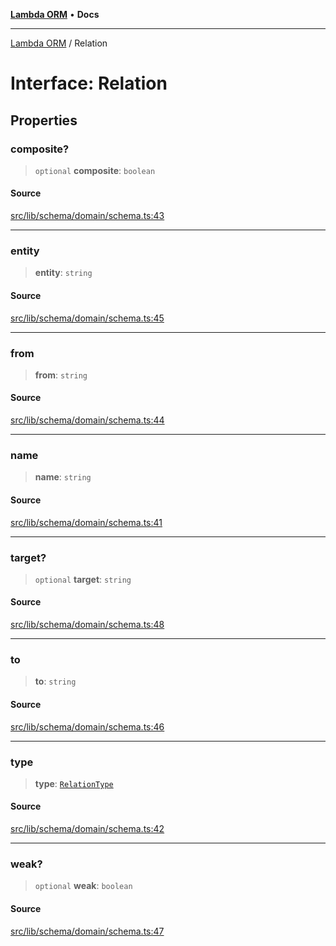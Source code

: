 [**Lambda ORM**](../README.md) • **Docs**

***

[Lambda ORM](../README.md) / Relation

# Interface: Relation

## Properties

### composite?

> `optional` **composite**: `boolean`

#### Source

[src/lib/schema/domain/schema.ts:43](https://github.com/lambda-orm/lambdaorm-base/blob/ca6421568853c5efe7433915c5510adb7501a76c/src/lib/schema/domain/schema.ts#L43)

***

### entity

> **entity**: `string`

#### Source

[src/lib/schema/domain/schema.ts:45](https://github.com/lambda-orm/lambdaorm-base/blob/ca6421568853c5efe7433915c5510adb7501a76c/src/lib/schema/domain/schema.ts#L45)

***

### from

> **from**: `string`

#### Source

[src/lib/schema/domain/schema.ts:44](https://github.com/lambda-orm/lambdaorm-base/blob/ca6421568853c5efe7433915c5510adb7501a76c/src/lib/schema/domain/schema.ts#L44)

***

### name

> **name**: `string`

#### Source

[src/lib/schema/domain/schema.ts:41](https://github.com/lambda-orm/lambdaorm-base/blob/ca6421568853c5efe7433915c5510adb7501a76c/src/lib/schema/domain/schema.ts#L41)

***

### target?

> `optional` **target**: `string`

#### Source

[src/lib/schema/domain/schema.ts:48](https://github.com/lambda-orm/lambdaorm-base/blob/ca6421568853c5efe7433915c5510adb7501a76c/src/lib/schema/domain/schema.ts#L48)

***

### to

> **to**: `string`

#### Source

[src/lib/schema/domain/schema.ts:46](https://github.com/lambda-orm/lambdaorm-base/blob/ca6421568853c5efe7433915c5510adb7501a76c/src/lib/schema/domain/schema.ts#L46)

***

### type

> **type**: [`RelationType`](../enumerations/RelationType.md)

#### Source

[src/lib/schema/domain/schema.ts:42](https://github.com/lambda-orm/lambdaorm-base/blob/ca6421568853c5efe7433915c5510adb7501a76c/src/lib/schema/domain/schema.ts#L42)

***

### weak?

> `optional` **weak**: `boolean`

#### Source

[src/lib/schema/domain/schema.ts:47](https://github.com/lambda-orm/lambdaorm-base/blob/ca6421568853c5efe7433915c5510adb7501a76c/src/lib/schema/domain/schema.ts#L47)
